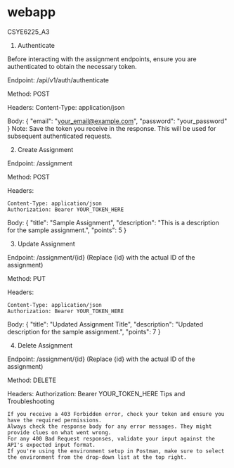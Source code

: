 
# webapp
CSYE6225_A3

1. Authenticate

Before interacting with the assignment endpoints, ensure you are authenticated to obtain the necessary token.

Endpoint: /api/v1/auth/authenticate

Method: POST

Headers: Content-Type: application/json

Body:
{
    "email": "your_email@example.com",
    "password": "your_password"
}
Note: Save the token you receive in the response. This will be used for subsequent authenticated requests.

2. Create Assignment

Endpoint: /assignment

Method: POST

Headers:

    Content-Type: application/json
    Authorization: Bearer YOUR_TOKEN_HERE

Body:
{
   "title": "Sample Assignment",
   "description": "This is a description for the sample assignment.",
   "points": 5
}

3. Update Assignment

Endpoint: /assignment/{id} (Replace {id} with the actual ID of the assignment)

Method: PUT

Headers:

    Content-Type: application/json
    Authorization: Bearer YOUR_TOKEN_HERE

Body:
{
   "title": "Updated Assignment Title",
   "description": "Updated description for the sample assignment.",
   "points": 7
}

4. Delete Assignment

Endpoint: /assignment/{id} (Replace {id} with the actual ID of the assignment)

Method: DELETE

Headers: Authorization: Bearer YOUR_TOKEN_HERE
Tips and Troubleshooting

    If you receive a 403 Forbidden error, check your token and ensure you have the required permissions.
    Always check the response body for any error messages. They might provide clues on what went wrong.
    For any 400 Bad Request responses, validate your input against the API's expected input format.
    If you're using the environment setup in Postman, make sure to select the environment from the drop-down list at the top right.


